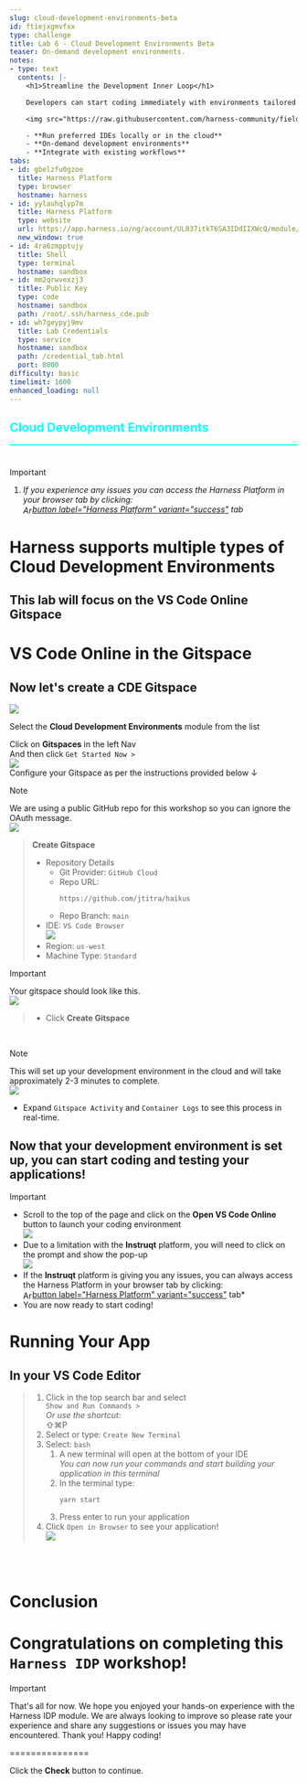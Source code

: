 ```yaml
---
slug: cloud-development-environments-beta
id: ftiejxgmvfxx
type: challenge
title: Lab 6 - Cloud Development Environments Beta
teaser: On-demand development environments.
notes:
- type: text
  contents: |-
    <h1>Streamline the Development Inner Loop</h1>

    Developers can start coding immediately with environments tailored to their projects, accessible from anywhere while maintaining familiarity with their preferred tools.

    <img src="https://raw.githubusercontent.com/harness-community/field-workshops/harness-se/se-workshop-idp/assets/images/cde_streamline_dev_loop.png" width="800" style="display: inline; vertical-align: center;">

    - **Run preferred IDEs locally or in the cloud**
    - **On-demand development environments**
    - **Integrate with existing workflows**
tabs:
- id: gbelzfu0gzoe
  title: Harness Platform
  type: browser
  hostname: harness
- id: yylauhqlyp7m
  title: Harness Platform
  type: website
  url: https://app.harness.io/ng/account/UL037itkT6SA3IDdIIXWcQ/module/cde/orgs/WorkshopOrg/projects
  new_window: true
- id: 4ra6zmpptujy
  title: Shell
  type: terminal
  hostname: sandbox
- id: mm2qrwvexzj3
  title: Public Key
  type: code
  hostname: sandbox
  path: /root/.ssh/harness_cde.pub
- id: wh7geypyj9mv
  title: Lab Credentials
  type: service
  hostname: sandbox
  path: /credential_tab.html
  port: 8000
difficulty: basic
timelimit: 1600
enhanced_loading: null
---
```


<style type="text/css" rel="stylesheet">
hr.cyan { background-color: cyan; color: cyan; height: 2px; margin-bottom: -10px; }
h2.cyan { color: cyan; }
</style><h2 class="cyan">Cloud Development Environments</h2>
<hr class="cyan">
<br><br>

> [!IMPORTANT]
> 1) *If you experience any issues you can access the Harness Platform in your browser tab by clicking: \
>  <img src="https://raw.githubusercontent.com/harness-community/field-workshops/harness-se/assets/images/arrow-up-right-from-square.svg" alt="Arrow icon" width="16" height="16" style="display: inline; vertical-align: middle;">[button label="Harness Platform" variant="success"](tab-1) tab*

# Harness supports multiple types of Cloud Development Environments
## This lab will focus on the VS Code Online Gitspace

VS Code Online in the Gitspace
===
## Now let's create a CDE Gitspace
![](https://raw.githubusercontent.com/harness-community/field-workshops/harness-se/assets/images/module_cde.png)

Select the **Cloud Development Environments** module from the list <br>

Click on **Gitspaces** in the left Nav <br>
And then click `Get Started Now >` <br>
![](https://raw.githubusercontent.com/harness-community/field-workshops/harness-se/se-workshop-idp/assets/images/cde_get_started_now.png) <br>
Configure your Gitspace as per the instructions provided below ↓ <br>

> [!NOTE]
> We are using a public GitHub repo for this workshop so you can ignore the OAuth message. \
>     ![](https://raw.githubusercontent.com/harness-community/field-workshops/harness-se/se-workshop-idp/assets/images/cde_github_configure_oauth.png)


> **Create Gitspace**
> - Repository Details
>   - Git Provider: `GitHub Cloud`
>   - Repo URL: <pre>`https://github.com/jtitra/haikus`</pre>
>   - Repo Branch: `main`
> - IDE: `VS Code Browser` \
>    ![](https://raw.githubusercontent.com/harness-community/field-workshops/harness-se/se-workshop-idp/assets/images/cde_vs_code_browser.png)
> - Region: `us-west`
> - Machine Type: `Standard`

> [!IMPORTANT]
> Your gitspace should look like this. \
>     ![](https://raw.githubusercontent.com/harness-community/field-workshops/harness-se/se-workshop-idp/assets/images/cde_gitspace_configuration.png)

> - Click **Create Gitspace**

<br>


> [!NOTE]
> This will set up your development environment in the cloud and will take approximately 2-3 minutes to complete. \
>     ![](https://raw.githubusercontent.com/harness-community/field-workshops/harness-se/se-workshop-idp/assets/images/cde_gitspace_starting.png)
> - Expand `Gitspace Activity` and `Container Logs` to see this process in real-time.

## Now that your development environment is set up, you can start coding and testing your applications!
> [!IMPORTANT]
> - Scroll to the top of the page and click on the **Open VS Code Online** button to launch your coding environment \
>     ![](https://raw.githubusercontent.com/harness-community/field-workshops/harness-se/se-workshop-idp/assets/images/cde_open_vs_code_online.png)
> - Due to a limitation with the **Instruqt** platform, you will need to click on the prompt and show the pop-up \
>     ![](https://raw.githubusercontent.com/harness-community/field-workshops/harness-se/se-workshop-idp/assets/images/cde_instruqt_allow_pop_up.png)
> - If the **Instruqt** platform is giving you any issues, you can always access the Harness Platform in your browser tab by clicking: \
>  <img src="https://raw.githubusercontent.com/harness-community/field-workshops/harness-se/assets/images/arrow-up-right-from-square.svg" alt="Arrow icon" width="16" height="16" style="display: inline; vertical-align: middle;">[button label="Harness Platform" variant="success"](tab-1) tab*
> - You are now ready to start coding!

Running Your App
===
## In your VS Code Editor

> 1) Click in the top search bar and select <br> `Show and Run Commands >` \
>  *Or use the shortcut:* <div class="monaco-keybinding" custom-hover="true" aria-label="Shift+Command+P" style="color: var(--vscode-keybindingLabel-foreground);"><span class="monaco-keybinding-key" style="background-color: var(--vscode-keybindingLabel-background); border-top-color: ; border-right-color: ; border-bottom-color: var(--vscode-keybindingLabel-bottomBorder); border-left-color: ; box-shadow: inset 0 -1px 0 var(--vscode-widget-shadow);">⇧</span><span class="monaco-keybinding-key" style="background-color: var(--vscode-keybindingLabel-background); border-top-color: ; border-right-color: ; border-bottom-color: var(--vscode-keybindingLabel-bottomBorder); border-left-color: ; box-shadow: inset 0 -1px 0 var(--vscode-widget-shadow);">⌘</span><span class="monaco-keybinding-key" style="background-color: var(--vscode-keybindingLabel-background); border-top-color: ; border-right-color: ; border-bottom-color: var(--vscode-keybindingLabel-bottomBorder); border-left-color: ; box-shadow: inset 0 -1px 0 var(--vscode-widget-shadow);">P</span></div>
> 1) Select or type: `Create New Terminal`
> 1) Select: `bash`
>    1) A new terminal will open at the bottom of your IDE \
>         *You can now run your commands and start building your application in this terminal*
>    1) In the terminal type: <pre>`yarn start`</pre>
>    1) Press enter to run your application
> 1) Click `Open in Browser` to see your application! \
>     ![](https://raw.githubusercontent.com/harness-community/field-workshops/harness-se/se-workshop-idp/assets/images/cde_open_in_browser.png)


<br><br>

Conclusion
===

# Congratulations on completing this `Harness IDP` workshop!
> [!IMPORTANT]
> That's all for now. We hope you enjoyed your hands-on experience with the Harness IDP module. We are always looking to improve so please rate your experience and share any suggestions or issues you may have encountered. Thank you! Happy coding!


===============

Click the **Check** button to continue.

